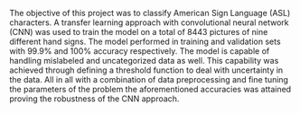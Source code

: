 The objective of this project was to classify American Sign Language (ASL) characters. A transfer learning approach with convolutional neural network (CNN) was used to train the model on a total of 8443 pictures of nine different hand signs. The model performed in training and validation sets with 99.9% and 100% accuracy respectively. The model is capable of handling mislabeled and uncategorized data as well. This capability was achieved through defining a threshold function to deal with uncertainty in the data. All in all with a combination of data preprocessing and fine tuning the parameters of the problem the aforementioned accuracies was attained proving the robustness of the CNN approach.
